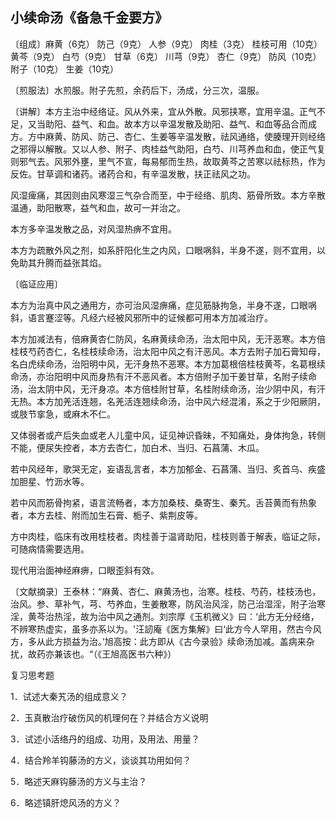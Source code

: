 ## 小续命汤《备急千金要方》

〔组成〕麻黄（6克） 防己（9克） 人参（9克） 肉桂（3克） 桂枝可用（10克） 黄芩（9克） 白芍（9克） 甘草（6克） 川芎（9克） 杏仁（9克） 防风（10克） 附子（10克） 生姜（10克）

〔煎服法〕水煎服。附子先煎，余药后下，汤成，分三次，温服。

〔讲解〕本方主治中经络证。风从外来，宜从外散。风邪挟寒，宜用辛温。正气不足，又当助阳、益气、和血。故本方以辛温发散及助阳、益气、和血等品合而成方。方中麻黄、防风、防己、杏仁、生姜等辛温发散，祛风通络，使腠理开则经络之邪得以解散。又以人参、附子、肉桂益气助阳，白芍、川芎养血和血，使正气复则邪气去。风邪外壅，里气不宣，每易郁而生热，故取黄芩之苦寒以祛标热，作为反佐。甘草调和诸药。诸药合和，有辛温发散，扶正祛风之功。

风湿痺痛，其因则由风寒湿三气杂合而至，中于经络、肌肉、筋骨所致。本方辛散温通，助阳散寒，益气和血，故可一并治之。

本方多辛温发散之品，对风湿热痹不宜用。

本方为疏散外风之剂，如系肝阳化生之内风，口眼㖞斜，半身不遂，则不宜用，以免助其升腾而益张其焰。

〔临证应用〕

本方为治真中风之通用方，亦可治风湿痹痛，症见筋脉拘急，半身不遂，口眼㖞斜，语言蹇涩等。凡经六经被风邪所中的证候都可用本方加减治疗。

本方加减法有，倍麻黄杏仁防风，名麻黄续命汤，治太阳中风，无汗恶寒。本方倍桂枝芍药杏仁，名桂枝续命汤，治太阳中风之有汗恶风。本方去附子加石膏知母，名白虎续命汤，治阳明中风，无汗身热不恶寒。本方加葛根倍桂枝黄芩，名葛根续命汤，亦治阳明中风而身热有汗不恶风者。本方倍附子加干姜甘草，名附子续命汤，治太阴中风，无汗身凉。本方倍桂附甘草，名桂附续命汤，治少阴中风，有汗无热。本方加羌活连翘，名羌活连翘续命汤，治中风六经混淆，系之于少阳厥阴，或肢节挛急，或麻木不仁。

又体弱者或产后失血或老人儿童中风，证见神识昏昧，不知痛处，身体拘急，转侧不能，便尿失控者，本方去杏仁，加白术、当归、石菖蒲、木瓜。

若中风经年，歌哭无定，妄语乱言者，本方加郁金、石菖蒲、当归、炙首乌、疾盛加胆星、竹沥水等。

若中风而筋骨拘紧，语言流畅者，本方加桑枝、桑寄生、秦艽。舌苔黄而有热象者，本方去桂、附而加生石膏、栀子、紫荆皮等。

方中肉桂，临床有改用桂枝者。肉桂善于温肾助阳，桂枝则善于解表，临证之际，可随病情需要选用。

现代用治面神经麻痹，口眼歪斜有效。

〔文献摘录〕王泰林：“麻黄、杏仁、麻黄汤也，治寒。桂枝、芍药，桂枝汤也，治风。参、草补气，芎、芍养血，生姜散寒，防风治风淫，防己治湿淫，附子治寒淫，黄芩治热淫，故为治中风之通剂。刘宗厚《玉机微义》曰：‘此方无分经络，不辨寒热虚实，虽多亦系以为。'汪訒庵《医方集解》曰‘此方今人罕用，然古今风方，多从此方损益为治。’旭高按：此方即从《古今录验》续命汤加减。盖病来杂扰，故药亦兼该也。“（《王旭高医书六种》）

复习思考题

1．试述大秦艽汤的组成意义？

2．玉真散治疗破伤风的机理何在？并结合方义说明

3．试述小活络丹的组成、功用，及用法、用量？

4．结合羚羊钩藤汤的方义，谈谈其功用如何？

5．略述天麻钩藤汤的方义与主治？

6．略述镇肝熄风汤的方义？
